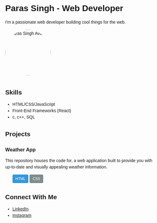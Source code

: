 <!DOCTYPE html>
<html lang="en">
<head>
  <meta charset="UTF-8">
  <meta name="viewport" content="width=device-width, initial-scale=1.0">
  <title>Paras Singh - Web Developer</title>
  <style>
    body {
      font-family: sans-serif;
      line-height: 1.5;
      margin: 20px;
    }
    h1, h2, h3 {
      margin-bottom: 10px;
    }
    .avatar {
      width: 150px;
      border-radius: 50%;
      margin-bottom: 10px;
    }
    .badge {
      display: inline-block;
      padding: 5px 10px;
      border-radius: 4px;
      font-size: 12px;
    }
    .badge.primary {
      background-color: #3498db;
      color: white;
    }
    .badge.secondary {
      background-color: #7f8c8d;
      color: white;
    }
  </style>
</head>
<body>

  <h1>Paras Singh - Web Developer</h1>
  <p>I'm a passionate web developer building cool things for the web.</p>
  <img src="[Your Avatar Image URL]" alt="Paras Singh Avatar" class="avatar">

  <h2>Skills</h2>
  <ul>
    <li>HTML/CSS/JavaScript</li>
    <li>Front-End Frameworks (React)</li>
    <li>c, c++, SQL</li>
  </ul>

  <h2>Projects</h2>

  <div class="projects">
    <div class="project">
      <h3>Weather App</h3>
      <p>This repository houses the code for, a web application built to provide you with up-to-date and visually appealing weather information.</p>
      <ul class="project-tags">
        <li class="badge primary">HTML</li>
        <li class="badge secondary">CSS</li>
      </ul>
    </div>
    </div>

  <h2>Connect With Me</h2>
  <ul>
    <li><a href="https://www.linkedin.com/public-profile/settings?trk=d_flagship3_profile_self_view_public_profile">LinkedIn</a></li>
    <li><a href="https://www.instagram.com/paras_singh.ca/">Instagram</a></li>
  </ul>

</body>
</html>
